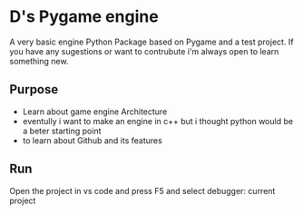 # D's Pygame engine
A very basic engine Python Package based on Pygame and a test project. If you have any sugestions or want to contrubute i'm always open to learn something new.

## Purpose
* Learn about game engine Architecture 
* eventully i want to make an engine in c++ but i thought python would be a beter starting point
* to learn about Github and its features

## Run
Open the project in vs code and press F5 and select debugger: current project
